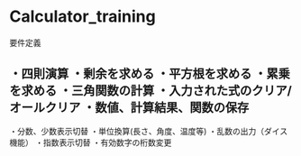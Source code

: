 # Calculator_training

要件定義

・四則演算
・剰余を求める
・平方根を求める
・累乗を求める
・三角関数の計算
・入力された式のクリア/オールクリア
・数値、計算結果、関数の保存
--------------------------------

・分数、少数表示切替
・単位換算(長さ、角度、温度等)
・乱数の出力（ダイス機能）
・指数表示切替
・有効数字の桁数変更